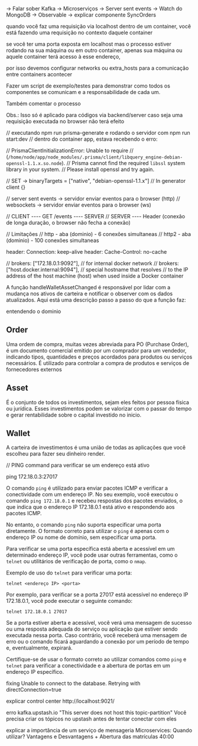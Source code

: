 -> Falar sober Kafka
-> Microserviços
-> Server sent events
-> Watch do MongoDB
-> Observable
-> explicar componente SyncOrders

quando você faz uma requisição via localhost dentro de um container,
você está fazendo uma requisição no contexto daquele container

se você ter uma porta exposta em localhost mas o processo estiver
rodando na sua máquina ou em outro container, apenas sua máquina 
ou aquele container terá acesso à esse endereço,

por isso devemos configurar networks ou extra_hosts para a comunicação
entre containers acontecer

Fazer um script de exemplo/testes para demonstrar como todos os componentes se comunicam e a responsabilidade de cada um.

Também comentar o processo


Obs.: Isso só é aplicado para códigos via backend/server caso seja uma requisição 
executada no browser não terá efeito

// executando npm run prisma-generate e rodando o servidor com npm run start:dev 
// dentro do container app, estava recebendo o erro:

// PrismaClientInitializationError: Unable to require
// (`/home/node/app/node_modules/.prisma/client/libquery_engine-debian-openssl-1.1.x.so.node`).
// Prisma cannot find the required `libssl` system library in your system. 
// Please install openssl and try again.

<!-- talvez seja necessario excluir a diretório dist -->

// SET -> binaryTargets = ["native", "debian-openssl-1.1.x"]
// In generator client {}

// server sent events -> servidor enviar eventos para o browser (http)
// websockets -> servidor enviar eventos para o browser (ws)

// CLIENT ---- GET /events ---- SERVER
// SERVER ---- Header (conexão de longa duração, o browser não fecha a conexão)

// Limitações
// http - aba (dominio) -  6 conexões simultaneas
// http2 - aba (dominio) -  100 conexões simultaneas

header: Connection: keep-alive
header: Cache-Control: no-cache


// brokers: ["172.18.0.1:9092"], // for internal docker network
// brokers: ["host.docker.internal:9094"], // special hostname that resolves
// to the IP address of the host machine (host) when used inside a Docker container

A função handleWalletAssetChanged é responsável por lidar com a mudança nos ativos de carteira e notificar o observer com os dados atualizados. Aqui está uma descrição passo a passo do que a função faz:

entendendo o dominio 

## Order

Uma ordem de compra, muitas vezes abreviada para PO (Purchase Order), é um documento comercial emitido por um comprador para um vendedor, indicando tipos, quantidades e preços acordados para produtos ou serviços necessários. É utilizado para controlar a compra de produtos e serviços de fornecedores externos

## Asset

É o conjunto de todos os investimentos, sejam eles feitos por pessoa física ou jurídica. Esses investimentos podem se valorizar com o passar do tempo e gerar rentabilidade sobre o capital investido no inicio.

## Wallet

A carteira de investimentos é uma união de todas as aplicações que você escolheu para fazer seu dinheiro render. 



// PING command para verificar se um endereço está ativo

 ping 172.18.0.3:27017

 O comando `ping` é utilizado para enviar pacotes ICMP e verificar a conectividade com um endereço IP. No seu exemplo, você executou o comando `ping 172.18.0.1` e recebeu respostas dos pacotes enviados, o que indica que o endereço IP 172.18.0.1 está ativo e respondendo aos pacotes ICMP.

No entanto, o comando `ping` não suporta especificar uma porta diretamente. O formato correto para utilizar o `ping` é apenas com o endereço IP ou nome de domínio, sem especificar uma porta.

Para verificar se uma porta específica está aberta e acessível em um determinado endereço IP, você pode usar outras ferramentas, como o `telnet` ou utilitários de verificação de porta, como o `nmap`.

Exemplo de uso do `telnet` para verificar uma porta:

```shell
telnet <endereço IP> <porta>
```

Por exemplo, para verificar se a porta 27017 está acessível no endereço IP 172.18.0.1, você pode executar o seguinte comando:

```shell
telnet 172.18.0.1 27017
```

Se a porta estiver aberta e acessível, você verá uma mensagem de sucesso ou uma resposta adequada do serviço ou aplicação que estiver sendo executada nessa porta. Caso contrário, você receberá uma mensagem de erro ou o comando ficará aguardando a conexão por um período de tempo e, eventualmente, expirará.

Certifique-se de usar o formato correto ao utilizar comandos como `ping` e `telnet` para verificar a conectividade e a abertura de portas em um endereço IP específico.

fixing Unable to connect to the database. Retrying
with directConnection=true

explicar control center http://localhost:9021/

erro kafka.upstash.io "This server does not host this topic-partition"
Você precisa criar os tópicos no upstash antes de tentar conectar com eles

explicar a importância de um serviço de mensageria Microservices: Quando utilizar? Vantagens e Desvantagens + Abertura das matrículas 40:00